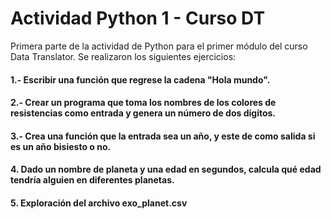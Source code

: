 # Actividad Python 1 - Curso DT
Primera parte de la actividad de Python para el primer módulo del curso Data Translator. Se realizaron los siguientes ejercicios:
#### 1.- Escribir una función que regrese la cadena "Hola mundo".
#### 2.- Crear un programa que toma los nombres de los colores de resistencias como entrada y genera un número de dos dígitos.
#### 3.- Crea una función que la entrada sea un año, y este de como salida si es un año bisiesto o no.
#### 4. Dado un nombre de planeta y una edad en segundos, calcula qué edad tendría alguien en diferentes planetas.
#### 5. Exploración del archivo exo_planet.csv
